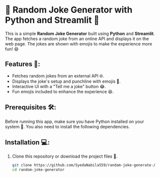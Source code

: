 # 🎉 Random Joke Generator with Python and Streamlit 🤣

This is a simple **Random Joke Generator** built using **Python** and **Streamlit**. The app fetches a random joke from an online API and displays it on the web page. The jokes are shown with emojis to make the experience more fun! 😄

## Features 🚀:
- Fetches random jokes from an external API 🌐.
- Displays the joke's setup and punchline with emojis 🤪.
- Interactive UI with a "Tell me a joke" button 😂.
- Fun emojis included to enhance the experience 😆.

## Prerequisites 🛠️:
Before running this app, make sure you have Python installed on your system 🐍. You also need to install the following dependencies.

## Installation 💻:

1. Clone this repository or download the project files 🔽.

   ```bash
   git clone https://github.com/SyedaNabila559/randam-joke-generate-/
   cd random-joke-generator

